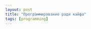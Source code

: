 ```yaml
---
layout: post
title: "Программирование ради кайфа"
tags: [programming]
---
```


<script async src="https://telegram.org/js/telegram-widget.js?22" data-telegram-post="hashimov0/44" data-width="100%" data-userpic="true"></script>

<script async src="https://telegram.org/js/telegram-widget.js?22" data-telegram-discussion="hashimov0/44" data-comments-limit="50"></script>
